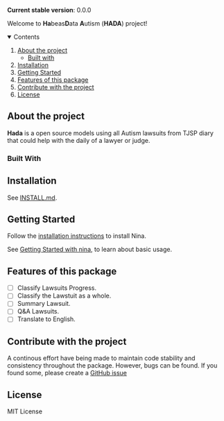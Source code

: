 **Current stable version**: 0.0.0

Welcome to **Ha**beas**D**ata **A**utism (**HADA**) project!

<!-- TABLE OF CONTENTS -->
<details open="open">
 <summary> Contents</summary>
 <ol>
  <li>
   <a href="#about-the-project">About the project</a>
   <ul>
    <li><a href="#built-with">Built with</a></li>
   </ul>
  </li>
  <li>
   <a href="#installation">Installation</a>
  </li>
  <li>
   <a href="#getting-started">Getting Started</a>
  </li>
  <li>
   <a href="#features-of-this-package">Features of this package</a>
  </li>
  <li>
   <a href="#contribute-with-the-project">Contribute with the project</a>
  </li>
  <li>
   <a href="#license">License</a>
  </li>
 </ol>
</details>

<!--ABOUT THE PROJECT-->

## About the project

**Hada** is a open source models using all Autism lawsuits from TJSP diary that could help with the daily of a lawyer or judge.

### Built With

## Installation

See [INSTALL.md](/docs/markdowm/INSTALL.md).

## Getting Started

Follow the [installation instructions](/docs/markdowm/INSTALL.md) to install Nina.

See [Getting Started with nina](docs/markdowm/getting-started.md), to learn about basic usage.

## Features of this package

- [ ] Classify Lawsuits Progress.
- [ ] Classify the Lawstuit as a whole.
- [ ] Summary Lawsuit.
- [ ] Q&A Lawsuits.
- [ ] Translate to English.

## Contribute with the project

A continous effort have being made to maintain code stability and consistency throughout the package. However, bugs can be found. If you found some, please create a [GitHub issue](https://github.com/RafaelMRazeira/Hada/issues)

## License

MIT License
